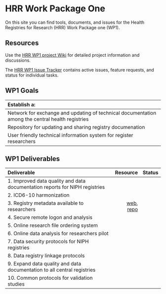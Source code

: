 # HRR Work Package One
On this site you can find tools, documents, and issues for the Health Registries for Research (HRR) Work Package one (WP1).


## Resources

Use the [HRR WP1 project Wiki](https://github.com/hrrno/wp1/wiki) for detailed project information and discussions.

The [HRR WP1 Issue Tracker](https://github.com/hrrno/wp1/issues) contains active issues, feature requests, and status for individual tasks.


## WP1 Goals

| Establish a:  |
| :------------|
| Network for exchange and updating of technical documentation among the central health registries |
| Repository for updating and sharing registry documenation |
| User friendly technical information system for register researchers  |


## WP1 Deliverables

| Deliverable  | Resource  | Status |
| :------------ | ---------------:| -----:|
| 1. Improved data quality and data documentation reports for NIPH registries      |  | |
| 2. ICD6-10 harmonization |  | |
| 3. Registry metadata available to researchers | [web](http://hrrno.github.io/metadata/), [repo](https://github.com/hrrno/metadata/) | |
| 4. Secure remote logon and analysis | | |
| 5. Online research file ordering system | | |
| 6. Online data analysis for researchers pilot | | |
| 7. Data security protocols for NIPH registries | | |
| 8. Data registry linkage protocols | | |
| 9. Expand data quality and data documentation to all central registries | | |
| 10. Common protocols for validation studies | | |



